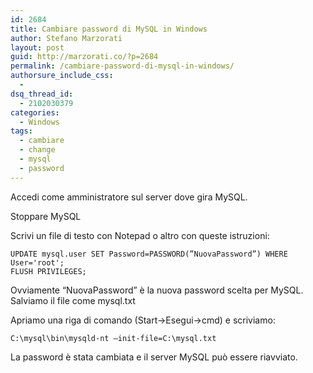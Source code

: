 ```yaml
---
id: 2684
title: Cambiare password di MySQL in Windows
author: Stefano Marzorati
layout: post
guid: http://marzorati.co/?p=2684
permalink: /cambiare-password-di-mysql-in-windows/
authorsure_include_css:
  - 
dsq_thread_id:
  - 2102030379
categories:
  - Windows
tags:
  - cambiare
  - change
  - mysql
  - password
---
```

Accedi come amministratore sul server dove gira MySQL.

Stoppare MySQL

Scrivi un file di testo con Notepad o altro con queste istruzioni:

`UPDATE mysql.user SET Password=PASSWORD(”NuovaPassword”) WHERE User='root';`   
`FLUSH PRIVILEGES;`   


Ovviamente “NuovaPassword” è la nuova password scelta per MySQL.  
Salviamo il file come mysql.txt

Apriamo una riga di comando (Start->Esegui->cmd) e scriviamo:

`C:\mysql\bin\mysqld-nt –init-file=C:\mysql.txt`

La password è stata cambiata e il server MySQL può essere riavviato.